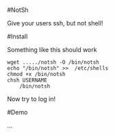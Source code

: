 #NotSh

Give your users ssh, but not shell!

#Install

Something like this should work


```
wget ...../notsh -O /bin/notsh
echo "/bin/notsh" >>  /etc/shells
chmod +x /bin/notsh
chsh USERNAME
	/bin/notsh
```

Now try to log in!
 
#Demo

...

